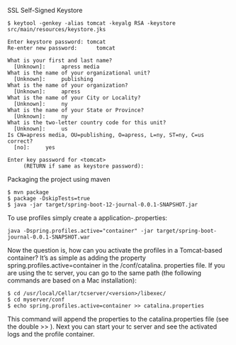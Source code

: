 SSL Self-Signed Keystore

```
$ keytool -genkey -alias tomcat -keyalg RSA -keystore src/main/resources/keystore.jks

Enter keystore password: tomcat 
Re-enter new password:      tomcat

What is your first and last name?
  [Unknown]:     apress media 
What is the name of your organizational unit?
  [Unknown]:     publishing 
What is the name of your organization?
  [Unknown]:     apress 
What is the name of your City or Locality?
  [Unknown]:     ny
What is the name of your State or Province?
  [Unknown]:     ny 
What is the two-letter country code for this unit?
  [Unknown]:     us 
Is CN=apress media, OU=publishing, O=apress, L=ny, ST=ny, C=us correct?
  [no]:     yes

Enter key password for <tomcat>
     (RETURN if same as keystore password):
 ```
 
 Packaging the project using maven
 ```
 $ mvn package
 $ package -DskipTests=true
 $ java -jar target/spring-boot-12-journal-0.0.1-SNAPSHOT.jar
 ```
 
To use profiles simply create a application-<profile>.properties: 
 ```
 java -Dspring.profiles.active="container" -jar target/spring-boot-journal-0.0.1-SNAPSHOT.war
 ```
 
Now the question is, how can you activate the profiles in a Tomcat-based container? It’s as simple as adding the property spring.profiles.active=container in the <tomcat-installation>/conf/catalina. properties file.
If you are using the tc server, you can go to the same path (the following commands are based on a Mac installation):
```
$ cd /usr/local/Cellar/tcserver/<version>/libexec/
$ cd myserver/conf 
$ echo spring.profiles.active=container >> catalina.properties
```

This command will append the properties to the catalina.properties file (see the double >> ). Next you can start your tc server and see the activated logs and the profile container.